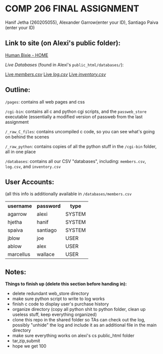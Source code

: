 COMP 206 FINAL ASSIGNMENT
=========================

Hanif Jetha (260205055), Alexander Garrow(enter your ID), Santiago Paiva (enter your ID)

Link to site (on Alexi's public folder):
----------------------------------------

[Human Bixie - HOME](http://cs.mcgill.ca/~agarro/home.html)

*Live Databases* (found in Alexi's `public_html/databases/`):

[Live *members.csv*](http://cs.mcgill.ca/~agarro/databases/members.csv)
[Live *log.csv*](http://cs.mcgill.ca/~agarro/databases/log.csv)
[Live *inventory.csv*](http://cs.mcgill.ca/~agarro/databases/inventory.csv)

Outline:
--------

`/pages`: contains all web pages and css

`/cgi-bin`: contains all c and python cgi scripts, and the `passweb_store` executable (essentially
a modified version of passweb from the last assignment

`/_raw_C_files`: contains uncompiled c code, so you can see what's going on behind the scenes

`/_raw_python`: contains copies of all the python stuff in the `/cgi-bin` folder, all in one place

`/databases`: contains all our CSV "databases", including: `members.csv`, `log.csv`, and `inventory.csv`

User Accounts:
--------------

(all this info is additionally available in `/databases/members.csv`

<table>
  <tr>
    <th>username</th><th>password</th><th>type</th>
  </tr>
  <tr>
    <td>agarrow</td><td>alexi</td><td>SYSTEM</td>
  </tr>
  <tr>
  <td>hjetha</td><td>hanif</td><td>SYSTEM</td>
  </tr>
 <tr>
  <td>spaiva</td><td>santiago</td><td>SYSTEM</td>
  </tr>
 <tr>
  <td>jblow</td><td>joe</td><td>USER</td>
  </tr>
 <tr>
  <td>ablow</td><td>alex</td><td>USER</td>
  </tr>
 <tr>
  <td>marcellus</td><td>wallace</td><td>USER</td>
  </tr>
</table>


Notes:
------

**Things to finish up (delete this section before handing in):**

* delete redundant web_store directory
* make sure python script to write to log works
* finish c code to display user's purchase history
* organize directory (copy all python shit to python folder, clean up useless stuff, keep everything organized)
* clone this repo in the shared folder so TAs can check out the log, possibly "unhide" the log and include it as an additional file in the main directory
* make sure everything works on alexi's cs public_html folder
* tar,zip,submit
* hope we get 100
